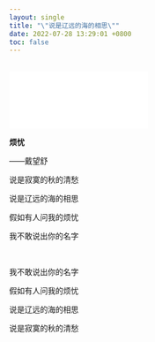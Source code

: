 ```yaml
---
layout: single
title: "\"说是辽远的海的相思\""
date: 2022-07-28 13:29:01 +0800
toc: false
---
```


<br>

<iframe frameborder="0" border="1" 
            marginwidth="0" marginheight="0" 
            width="50%" height=103
            src="//music.163.com/outchain/player?type=2&id=139392&auto=1">
</iframe>
<br>




**烦忧** 

——戴望舒

说是寂寞的秋的清愁

说是辽远的海的相思

假如有人问我的烦忧

我不敢说出你的名字

<br>

我不敢说出你的名字

假如有人问我的烦忧

说是辽远的海的相思

说是寂寞的秋的清愁